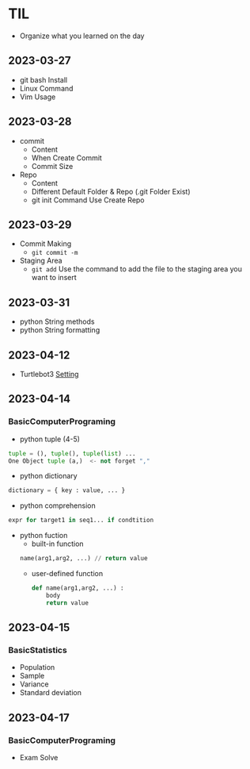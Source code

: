 # TIL

-   Organize what you learned on the day

## 2023-03-27

-   git bash Install
-   Linux Command
-   Vim Usage

## 2023-03-28

-   commit
    -   Content
    -   When Create Commit
    -   Commit Size
-   Repo
    -   Content
    -   Different Default Folder & Repo (.git Folder Exist)
    -   git init Command Use Create Repo

## 2023-03-29

-   Commit Making
    -   `git commit -m`
-   Staging Area
    -   `git add` Use the command to add the file to the staging area you want to insert

## 2023-03-31

-   python String methods
-   python String formatting

## 2023-04-12

-   Turtlebot3
    [Setting](https://emanual.robotis.com/docs/en/platform/turtlebot3/overview/)

## 2023-04-14
### BasicComputerPrograming
-   python tuple (4-5)
```python
tuple = (), tuple(), tuple(list) ...
One Object tuple (a,)  <- not forget ","
```
-   python dictionary
```python
dictionary = { key : value, ... }
```
-   python comprehension
```python
expr for target1 in seq1... if condtition
```
- python fuction
  * built-in function
  ```python
  name(arg1,arg2, ...) // return value
  ```
  * user-defined function
    ```python
    def name(arg1,arg2, ...) :
        body
        return value
    ```
    
## 2023-04-15
### BasicStatistics
- Population
- Sample
- Variance
- Standard deviation

## 2023-04-17
### BasicComputerPrograming

- Exam Solve